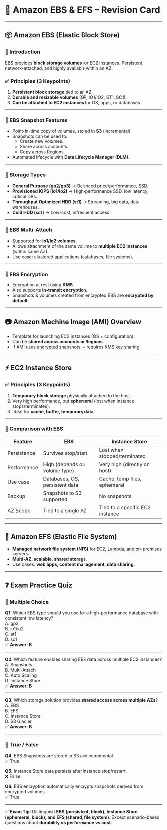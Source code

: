 # 💾 Amazon EBS & EFS – Revision Card

---

## 📦 Amazon EBS (Elastic Block Store)

### 📝 Introduction
EBS provides **block storage volumes** for EC2 instances. Persistent, network-attached, and highly available within an AZ.

### ✅ Principles (3 Keypoints)
1. **Persistent block storage** tied to an AZ.  
2. **Durable and resizable volumes** (GP, IO1/IO2, ST1, SC1).  
3. **Can be attached to EC2 instances** for OS, apps, or databases.  

---

### 📸 EBS Snapshot Features
- Point-in-time copy of volumes, stored in **S3** (incremental).  
- Snapshots can be used to:  
  - Create new volumes.  
  - Share across accounts.  
  - Copy across Regions.  
- Automated lifecycle with **Data Lifecycle Manager (DLM)**.  

---

### 💾 Storage Types
- **General Purpose (gp2/gp3)** → Balanced price/performance, SSD.  
- **Provisioned IOPS (io1/io2)** → High-performance SSD, low latency, critical DBs.  
- **Throughput Optimized HDD (st1)** → Streaming, big data, data warehouses.  
- **Cold HDD (sc1)** → Low-cost, infrequent access.  

---

### 🔗 EBS Multi-Attach
- Supported for **io1/io2 volumes**.  
- Allows attachment of the same volume to **multiple EC2 instances** (within same AZ).  
- Use case: clustered applications (databases, file systems).  

---

### 🔐 EBS Encryption
- Encryption at rest using **KMS**.  
- Also supports **in-transit encryption**.  
- Snapshots & volumes created from encrypted EBS are **encrypted by default**.  

---

## 📷 Amazon Machine Image (AMI) Overview
- Template for launching EC2 instances (OS + configuration).  
- Can be **shared across accounts or Regions**.  
- If AMI uses encrypted snapshots → requires KMS key sharing.  

---

## ⚡ EC2 Instance Store

### ✅ Principles (3 Keypoints)
1. **Temporary block storage** physically attached to the host.  
2. Very high performance, but **ephemeral** (lost when instance stops/terminates).  
3. Ideal for **cache, buffer, temporary data**.  

---

### 🔄 Comparison with EBS
| Feature            | EBS                              | Instance Store                  |
|--------------------|----------------------------------|---------------------------------|
| Persistence        | Survives stop/start              | Lost when stopped/terminated    |
| Performance        | High (depends on volume type)    | Very high (directly on host)    |
| Use case           | Databases, OS, persistent data   | Cache, temp files, ephemeral    |
| Backup             | Snapshots to S3 supported        | No snapshots                    |
| AZ Scope           | Tied to a single AZ              | Tied to a specific EC2 instance |

---

## 📂 Amazon EFS (Elastic File System)
- **Managed network file system (NFS)** for EC2, Lambda, and on-premises servers.  
- **Multi-AZ, scalable, shared storage**.  
- Use cases: **web apps, content management, data sharing**.  

---

## ❓ Exam Practice Quiz

### 🔹 Multiple Choice
**Q1.** Which EBS type should you use for a high-performance database with consistent low latency?  
A. gp3  
B. io1/io2  
C. st1  
D. sc1  
✅ **Answer: B**

---

**Q2.** Which feature enables sharing EBS data across multiple EC2 instances?  
A. Snapshots  
B. Multi-Attach  
C. Auto Scaling  
D. Instance Store  
✅ **Answer: B**

---

**Q3.** Which storage solution provides **shared access across multiple AZs**?  
A. EBS  
B. EFS  
C. Instance Store  
D. S3 Glacier  
✅ **Answer: B**

---

### 🔹 True / False
**Q4.** EBS Snapshots are stored in S3 and incremental.  
✅ True  

**Q5.** Instance Store data persists after instance stop/restart.  
❌ False  

**Q6.** EBS encryption automatically encrypts snapshots derived from encrypted volumes.  
✅ True  

---

✅ **Exam Tip**: Distinguish **EBS (persistent, block), Instance Store (ephemeral, block), and EFS (shared, file system)**. Expect scenario-based questions about **durability vs performance vs cost**.

